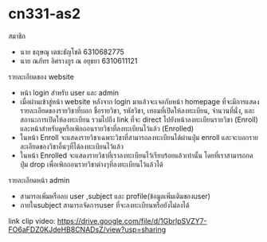 # cn331-as2

สมาชิก
- นาย ธฤษณุ เตชะธัญโชติ 6310682775
- นาย ณภัทร อิศรางกูร ณ อยุธยา 6310611121

รายละเอียดของ website 
- หน้า login สำหรับ user และ admin
- เมื่อผ่านเข้าสู่หน้า website หลังจาก login มาแล้วจะเจอกับหน้า homepage ที่จะมีการแสดงรายละเอียดของรายวิชาที่บอก ชื่อรายวิชา, รหัสวิชา, เทอมที่เปิดให้ลงทะเบียน, จำนวนที่นั่ง, และสถานะการเปิดให้ลงทะเบียน รวมไปถึง link ที่จะ direct ไปยังหน้าลงทะเบียนรายวิชา (Enroll) และหน้าสำหรับดูหรือเพิกถอนรายวิชาที่ลงทะเบียนไว้แล้ว (Enrolled)
- ในหน้า Enroll จะแสดงรายวิชาเฉพาะวิชาที่สามารถลงทะเบียนได้ผ่านปุ่ม enroll และจะบอกรายละเอียดของวิชาอื่นๆที่ได้ลงทะเบียนไว้แล้ว
- ในหน้า Enrolled จะแสดงรายวิชาที่เราลงทะเบียนไว้เรียบร้อยแล้วเท่านั้น โดยที่เราสามารถกดปุ่ม drop เพื่อเพิกถอนรายวิชาต่างๆที่ลงทะเบียนไว้แล้วได้

รายละเอียดหน้า admin
- สามารถเพิ่มหรือลบ user ,subject และ profile(ข้อมูลเพิ่มเติมของuser)
- ภายในsubject สามารถจัดการuser ที่จะลงทะเบียนหรือยังไม่ลงได้

link clip video: https://drive.google.com/file/d/1GbrlpSVZY7-FO6aFDZ0KJdeHB8CNADsZ/view?usp=sharing
